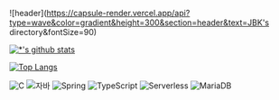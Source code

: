 ![header](https://capsule-render.vercel.app/api?type=wave&color=gradient&height=300&section=header&text=JBK's directory&fontSize=90)

[![*'s github stats](https://github-readme-stats.vercel.app/api?username=liberlo1305)](https://github.com/liberlo1305)

[![Top Langs](https://github-readme-stats.vercel.app/api/top-langs/?username=liberlo1305)](https://github.com/liberlo1305/github-readme-stats)

![C](https://img.shields.io/badge/-C-123456?style=flat-square&logo=C&logoColor=black)
![자바](https://img.shields.io/badge/-자바-007396?style=flat&logo=Java&logoColor=ffffff)
![Spring](https://img.shields.io/badge/-Spring-6DB33F?style=for-the-badge&logo=Spring&logoColor=white)
![TypeScript](https://img.shields.io/badge/-TypeScript-3178C6?style=flat-square&logo=TypeScript&logoColor=white)
![Serverless](https://img.shields.io/badge/-Serverless-FD5750?style=flat-square&logo=Serverless&logoColor=magenta)
![MariaDB](https://img.shields.io/badge/-MariaDB-1F305F?style=flat-square&logo=mariadb&logoColor=white)

